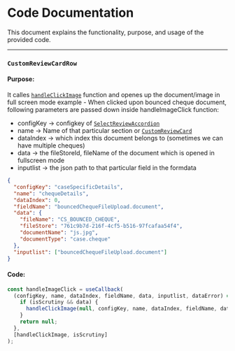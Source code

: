 # Code Documentation

This document explains the functionality, purpose, and usage of the provided code.

---

### `CustomReviewCardRow`

#### Purpose:

It calles [`handleClickImage`](./../SelectReviewAccordian/HandleClickImage.md) function and openes up the document/image in full screen mode
example - When clicked upon bounced cheque document, following parameters are passed down inside handleImageClick function:

- configKey -> configkey of [`SelectReviewAccordion`](./../SelectReviewAccordian/SelectReviewAccordion.md)
- name -> Name of that particular section or [`CustomReviewCard`](./../CustomReviewCard/CustomReviewCard.md)
- dataIndex -> which index this document belongs to (sometimes we can have multiple cheques)
- data -> the fileStoreId, fileName of the document which is opened in fullscreen mode
- inputlist -> the json path to that particular field in the formdata

```json
{
  "configKey": "caseSpecificDetails",
  "name": "chequeDetails",
  "dataIndex": 0,
  "fieldName": "bouncedChequeFileUpload.document",
  "data": {
    "fileName": "CS_BOUNCED_CHEQUE",
    "fileStore": "761c9b7d-216f-4cf5-b516-97fcafaa54f4",
    "documentName": "js.jpg",
    "documentType": "case.cheque"
  },
  "inputlist": ["bouncedChequeFileUpload.document"]
}
```

#### Code:

```javascript
const handleImageClick = useCallback(
  (configKey, name, dataIndex, fieldName, data, inputlist, dataError) => {
    if (isScrutiny && data) {
      handleClickImage(null, configKey, name, dataIndex, fieldName, data, inputlist, dataError, disableScrutiny, enableScrutinyField);
    }
    return null;
  },
  [handleClickImage, isScrutiny]
);
```
